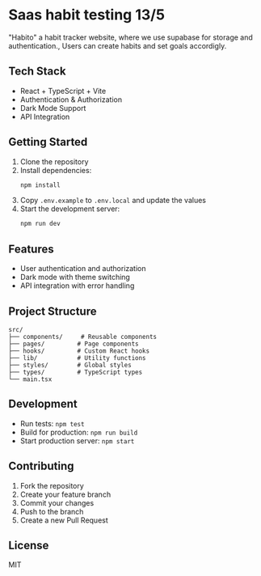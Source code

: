 # Saas habit testing 13/5

"Habito" a habit tracker website, where we use supabase for storage and authentication., Users can create habits and set goals accordigly.

## Tech Stack

- React + TypeScript + Vite
- Authentication & Authorization
- Dark Mode Support
- API Integration


## Getting Started

1. Clone the repository
2. Install dependencies:
   ```bash
   npm install
   ```
3. Copy `.env.example` to `.env.local` and update the values
4. Start the development server:
   ```bash
   npm run dev
   ```

## Features

- User authentication and authorization
- Dark mode with theme switching
- API integration with error handling


## Project Structure

```
src/
├── components/     # Reusable components
├── pages/         # Page components
├── hooks/         # Custom React hooks
├── lib/           # Utility functions
├── styles/        # Global styles
├── types/         # TypeScript types
└── main.tsx
```

## Development

- Run tests: `npm test`
- Build for production: `npm run build`
- Start production server: `npm start`

## Contributing

1. Fork the repository
2. Create your feature branch
3. Commit your changes
4. Push to the branch
5. Create a new Pull Request

## License

MIT
